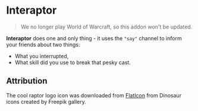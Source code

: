 # Interaptor

> We no longer play World of Warcraft, so this addon won't be updated.

**Interaptor** does one and only thing - it uses the `"say"` channel to inform your friends about two things:

- What you interrupted,
- What skill did you use to break that pesky cast.

## Attribution

The cool raptor logo icon was downloaded from [FlatIcon](https://www.flaticon.com/) from Dinosaur icons created by Freepik gallery.